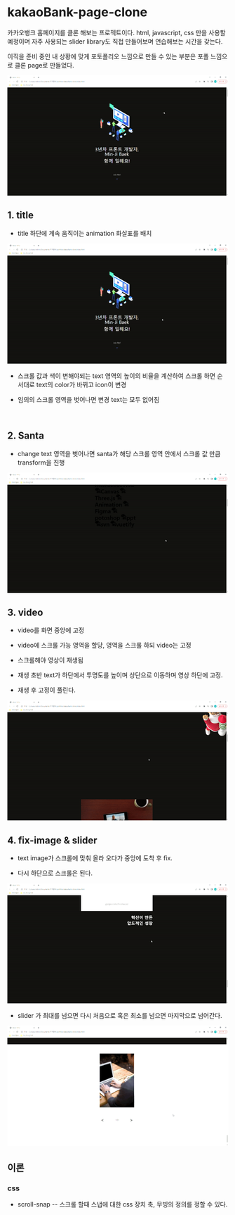 # kakaoBank-page-clone
  

  카카오뱅크 홈페이지를 클론 해보는 프로젝트이다. html, javascript, css 만을 사용할 예정이며 자주 사용되는 slider library도 직접 만들어보며 연습해보는 시간을 갖는다.
  
  이직을 준비 중인 내 상황에 맞게 포토폴리오 느낌으로 만들 수 있는 부분은 포폴 느낌으로 클론 page로 만들었다. 

  <img src="./readMeImg/full.gif">


  <br>


## 1. title
  

  - title 하단에 계속 움직이는 animation 화살표를 배치

  <img src="./readMeImg/title.gif">

  - 스크롤 값과 색이 변해야되는 text 영역의 높이의 비율을 계산하여 스크롤 하면 순서대로 text의 color가 바뀌고 icon이 변경

  - 임의의 스크롤 영역을 벗어나면 변경 text는 모두 없어짐



<br>

## 2. Santa 


  - change text 영역을 벗어나면 santa가 해당 스크롤 영역 안에서 스크롤 값 만큼 transform을 진행
  
  <img src="./readMeImg/santa.gif">


<br>


## 3. video



  - video를 화면 중앙에 고정
  
  - video에 스크롤 가능 영역을 할당, 영역을 스크롤 하되 video는 고정
  
  - 스크롤해야 영상이 재생됨
  
  - 재생 초반 text가 하단에서 투명도를 높이며 상단으로 이동하며 영상 하단에 고정.
  
  - 재생 후 고정이 풀린다. 
  
  <img src="./readMeImg/video.gif">


<br>




## 4. fix-image & slider


  - text image가 스크롤에 맞춰 올라 오다가 중앙에 도착 후 fix.
  
  - 다시 하단으로 스크롤은 된다.
  
  <img src="./readMeImg/fix-img.gif">


<br>

  - slider 가 최대를 넘으면 다시 처음으로 혹은 최소를 넘으면 마지막으로 넘어간다. 
  
  <img src="./readMeImg/slider.gif">




<br>



## 이론

### css 

  - scroll-snap
    -- 스크롤 할때 스냅에 대한 css 장치 축, 무빙의 정의를 정할 수 있다.
